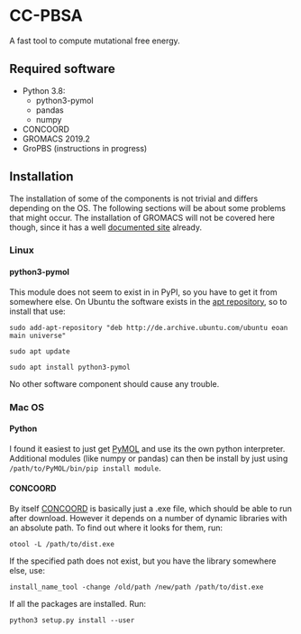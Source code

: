 # CC-PBSA
A fast tool to compute mutational free energy.

## Required software

+ Python 3.8:
  + python3-pymol
  + pandas
  + numpy
+ CONCOORD
+ GROMACS 2019.2
+ GroPBS (instructions in progress)

## Installation

The installation of some of the components is not trivial and differs depending on the OS.
The following sections will be about some problems that might occur.
The installation of GROMACS will not be covered here though, since it has a well [documented site](http://manual.gromacs.org/2019.2/install-guide/index.html) already.

### Linux

#### python3-pymol

This module does not seem to exist in in PyPI, so you have to get it from somewhere else.
On Ubuntu the software exists in the [apt repository](https://packages.ubuntu.com/disco/python3-pymol), so to install that use:

`sudo add-apt-repository "deb http://de.archive.ubuntu.com/ubuntu eoan main universe"`

`sudo apt update`

`sudo apt install python3-pymol`

No other software component should cause any trouble.

### Mac OS

#### Python

I found it easiest to just get [PyMOL](https://pymol.org/2/) and use its the own python interpreter.
Additional modules (like numpy or pandas) can then be install by just using `/path/to/PyMOL/bin/pip install module`.

#### CONCOORD

By itself [CONCOORD](https://www3.mpibpc.mpg.de/groups/de_groot/concoord/concoord.html) is basically just a .exe file, which should be able to run after download.
However it depends on a number of dynamic libraries with an absolute path.
To find out where it looks for them, run:

`otool -L /path/to/dist.exe`

If the specified path does not exist, but you have the library somewhere else,
use:

`install_name_tool -change /old/path /new/path /path/to/dist.exe`

If all the packages are installed. Run:

`python3 setup.py install --user`
